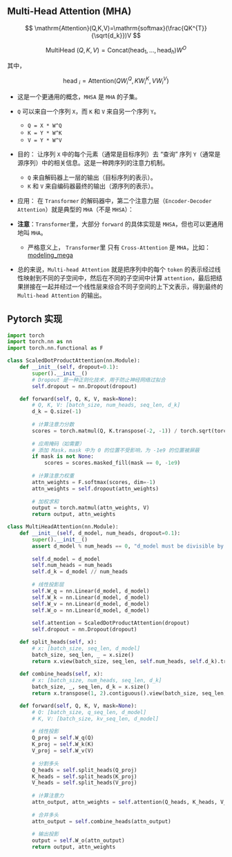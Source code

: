 ## Multi-Head Attention (MHA)

$$
\mathrm{Attention}(Q,K,V)=\mathrm{softmax}(\frac{QK^{T}}{\sqrt{d_k}})V
$$

$$
\text { MultiHead }(Q, K, V)=\text {Concat}\left(\text {head}_{1}, \ldots, \text {head}_{h}\right) W^{O}
$$

其中，

$$
\text { head }_{i}=\text{Attention}\left(Q W_{i}^{Q}, K W_{i}^{K}, V W_{i}^{V}\right)
$$

- 这是一个更通用的概念，`MHSA` 是 `MHA` 的子集。
- `Q` 可以来自一个序列 `X`，而 `K` 和 `V` 来自另一个序列 `Y`。
    - `Q = X * W^Q`
    - `K = Y * W^K`
    - `V = Y * W^V`
- 目的： 让序列 `X` 中的每个元素（通常是目标序列）去 “查询” 序列 `Y`（通常是源序列）中的相关信息。这是一种跨序列的注意力机制。
    - `Q` 来自解码器上一层的输出（目标序列的表示）。
    - `K` 和 `V` 来自编码器最终的输出（源序列的表示）。
- 应用： 在 `Transformer` 的解码器中，第二个注意力层（`Encoder-Decoder Attention`）就是典型的 `MHA`（不是 `MHSA`）：
- **注意**：`Transformer`里，大部分 `forward` 的具体实现是 `MHSA`，但也可以更通用地叫 `MHA`。
    - 严格意义上， `Transformer`里 只有 `Cross-Attention` 是 `MHA`，比如：[modeling_mega](https://github.com/huggingface/transformers/blob/2c0af41ce5c448f872f3222a75f56030fb2e5a88/src/transformers/models/deprecated/mega/modeling_mega.py#L1275)

- 总的来说，`Multi-head Attention` 就是把序列中的每个 `token` 的表示经过线性映射到不同的子空间中，然后在不同的子空间中计算 `attention`，最后把结果拼接在一起并经过一个线性层来综合不同子空间的上下文表示，得到最终的 `Multi-head Attention` 的输出。

## Pytorch 实现

```python
import torch
import torch.nn as nn
import torch.nn.functional as F

class ScaledDotProductAttention(nn.Module):
    def __init__(self, dropout=0.1):
        super().__init__()
        # Dropout 是一种正则化技术，用于防止神经网络过拟合
        self.dropout = nn.Dropout(dropout)

    def forward(self, Q, K, V, mask=None):
        # Q, K, V: [batch_size, num_heads, seq_len, d_k]
        d_k = Q.size(-1)
        
        # 计算注意力分数
        scores = torch.matmul(Q, K.transpose(-2, -1)) / torch.sqrt(torch.tensor(d_k, dtype=torch.float32))
        
        # 应用掩码（如需要）
        # 添加 Mask，mask 中为 0 的位置不受影响，为 -1e9 的位置被屏蔽
        if mask is not None:
            scores = scores.masked_fill(mask == 0, -1e9)
        
        # 计算注意力权重
        attn_weights = F.softmax(scores, dim=-1)
        attn_weights = self.dropout(attn_weights)
        
        # 加权求和
        output = torch.matmul(attn_weights, V)
        return output, attn_weights

class MultiHeadAttention(nn.Module):
    def __init__(self, d_model, num_heads, dropout=0.1):
        super().__init__()
        assert d_model % num_heads == 0, "d_model must be divisible by num_heads"
        
        self.d_model = d_model
        self.num_heads = num_heads
        self.d_k = d_model // num_heads
        
        # 线性投影层
        self.W_q = nn.Linear(d_model, d_model)
        self.W_k = nn.Linear(d_model, d_model)
        self.W_v = nn.Linear(d_model, d_model)
        self.W_o = nn.Linear(d_model, d_model)
        
        self.attention = ScaledDotProductAttention(dropout)
        self.dropout = nn.Dropout(dropout)

    def split_heads(self, x):
        # x: [batch_size, seq_len, d_model]
        batch_size, seq_len, _ = x.size()
        return x.view(batch_size, seq_len, self.num_heads, self.d_k).transpose(1, 2)
    
    def combine_heads(self, x):
        # x: [batch_size, num_heads, seq_len, d_k]
        batch_size, _, seq_len, d_k = x.size()
        return x.transpose(1, 2).contiguous().view(batch_size, seq_len, self.d_model)

    def forward(self, Q, K, V, mask=None):
        # Q: [batch_size, q_seq_len, d_model]
        # K, V: [batch_size, kv_seq_len, d_model]
        
        # 线性投影
        Q_proj = self.W_q(Q)
        K_proj = self.W_k(K)
        V_proj = self.W_v(V)
        
        # 分割多头
        Q_heads = self.split_heads(Q_proj)
        K_heads = self.split_heads(K_proj)
        V_heads = self.split_heads(V_proj)
        
        # 计算注意力
        attn_output, attn_weights = self.attention(Q_heads, K_heads, V_heads, mask)
        
        # 合并多头
        attn_output = self.combine_heads(attn_output)
        
        # 输出投影
        output = self.W_o(attn_output)
        return output, attn_weights
```